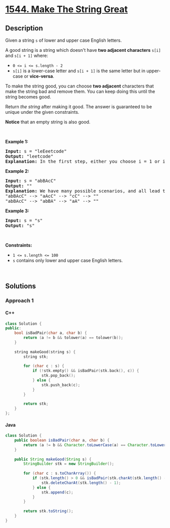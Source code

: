 # [1544. Make The String Great](https://leetcode.com/problems/make-the-string-great)

## Description

<p>Given a string <code>s</code> of lower and upper case English letters.</p>

<p>A good string is a string which doesn&#39;t have <strong>two adjacent characters</strong> <code>s[i]</code> and <code>s[i + 1]</code> where:</p>

<ul>
    <li><code>0 &lt;= i &lt;= s.length - 2</code></li>
    <li><code>s[i]</code> is a lower-case letter and <code>s[i + 1]</code> is the same letter but in upper-case or <strong>vice-versa</strong>.</li>
</ul>

<p>To make the string good, you can choose <strong>two adjacent</strong> characters that make the string bad and remove them. You can keep doing this until the string becomes good.</p>

<p>Return <em>the string</em> after making it good. The answer is guaranteed to be unique under the given constraints.</p>

<p><strong>Notice</strong> that an empty string is also good.</p>
<p>&nbsp;</p>

<p><strong class="example">Example 1:</strong></p>
<pre>
<strong>Input:</strong> s = &quot;leEeetcode&quot;
<strong>Output:</strong> &quot;leetcode&quot;
<strong>Explanation:</strong> In the first step, either you choose i = 1 or i = 2, both will result &quot;leEeetcode&quot; to be reduced to &quot;leetcode&quot;.
</pre>

<p><strong class="example">Example 2:</strong></p>
<pre>
<strong>Input:</strong> s = &quot;abBAcC&quot;
<strong>Output:</strong> &quot;&quot;
<strong>Explanation:</strong> We have many possible scenarios, and all lead to the same answer. For example:
&quot;abBAcC&quot; --&gt; &quot;aAcC&quot; --&gt; &quot;cC&quot; --&gt; &quot;&quot;
&quot;abBAcC&quot; --&gt; &quot;abBA&quot; --&gt; &quot;aA&quot; --&gt; &quot;&quot;
</pre>

<p><strong class="example">Example 3:</strong></p>
<pre>
<strong>Input:</strong> s = &quot;s&quot;
<strong>Output:</strong> &quot;s&quot;
</pre>
<p>&nbsp;</p>

<p><strong>Constraints:</strong></p>
<ul>
    <li><code>1 &lt;= s.length &lt;= 100</code></li>
    <li><code>s</code> contains only lower and upper case English letters.</li>
</ul>
<p>&nbsp;</p>

## Solutions

### **Approach 1**

<!-- tabs:start -->

#### C++

```cpp
class Solution {
public:
    bool isBadPair(char a, char b) {
        return (a != b && tolower(a) == tolower(b));
    }
    
    string makeGood(string s) {
        string stk;
        
        for (char c : s) {
            if (!stk.empty() && isBadPair(stk.back(), c)) {
                stk.pop_back();
            } else {
                stk.push_back(c);
            }
        }
        
        return stk;
    }
};
```

#### Java

```java
class Solution {
    public boolean isBadPair(char a, char b) {
        return (a != b && Character.toLowerCase(a) == Character.toLowerCase(b));
    }
    
    public String makeGood(String s) {
        StringBuilder stk = new StringBuilder();
        
        for (char c : s.toCharArray()) {
            if (stk.length() > 0 && isBadPair(stk.charAt(stk.length() - 1), c)) {
                stk.deleteCharAt(stk.length() - 1);
            } else {
                stk.append(c);
            }
        }
        
        return stk.toString();
    }
}
```

<!-- tabs:end -->